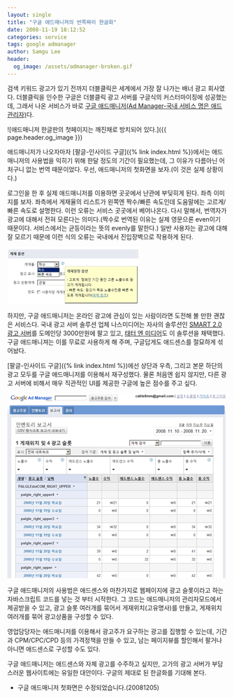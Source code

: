 ```yaml
---
layout: single
title: "구글 애드매니져의 반쪽짜리 한글화"
date: 2008-11-19 18:12:52
categories: service
tags: google admanager
author: Samgu Lee
header:
  og_image: /assets/admanager-broken.gif
---
```


검색 키워드 광고가 있기 전까지 더블클릭은 세계에서 가장 잘 나가는 배너 광고 회사였다. 더블클릭을 인수한 구글은 더블클릭 광고 서버를 구글식의 커스터마이징에 성공했는데, 그래서 나온 서비스가 바로 [구글 애드매니저(Ad Manager-국내 서비스 명은 애드 관리자)](http://www.google.com/admanager)다.

![애드매니저 한글판의 첫페이지는 깨진채로 방치되어 있다.]({{ page.header.og_image }})

애드매니저가 나오자마자 [팔글-인사이드 구글]({% link index.html %})에서는 애드매니저의 사용법을 익히기 위해 한달 정도의 기간이 필요했는데, 그 이유가 다름아닌 어처구니 없는 번역 때문이었다. 우선, 애드매니저의 첫화면을 보자.(이 것은 실제 상황이다.)

로그인을 한 후 실제 애드매니저를 이용하면 곳곳에서 난관에 부딪히게 된다. 좌측 이미지를 보자. 좌측에서 게재율의 리스트가 왼쪽엔 짝수/빠른 속도인데 도움말에는 고르게/빠른 속도로 설명한다. 이런 오류는 서비스 곳곳에서 베어나온다. 다시 말해서, 번역자가 광고에 대해서 전혀 모른다는 의미다.(짝수로 번역된 이유는 실제 영문으론 even이기 때문이다. 서비스에서는 균등이라는 뜻의 evenly를 말한다.) 일반 사용자는 광고에 대해 잘 모르기 때문에 이런 식의 오류는 국내에서 진입장벽으로 작용하게 된다.

![오마이갓 애드매니저](/assets/oh-no-admanager.gif)

하지만, 구글 애드매니저는 온라인 광고에 관심이 있는 사람이라면 도전해 볼 만한 괜찮은 서비스다. 국내 광고 서버 솔루션 업체 나스미디어는 자사의 솔루션인 [SMART 2.0 광고 서버](http://www.nasmedia.co.kr/solution/sales2_kor.asp)를 도메인당 3000만원에 팔고 있고, [태터 엔 미디어](http://www.tattermedia.com/)도 이 솔루션을 채택했다. 구글 애드매니져는 이를 무료로 사용하게 해 주며, 구글답게도 애드센스를 절묘하게 섞어놨다.

[팔글-인사이드 구글]({% link index.html %})에선 상단과 우측, 그리고 본문 하단의 광고 모두를 구글 애드매니저를 이용해서 재구성했다. 물론 처음엔 쉽지 않지만, 다른 광고 서버에 비해서 매우 직관적인 UI를 제공한 구글에 높은 점수를 주고 싶다.

![애드매니저 인벤토리 보고서](/assets/admanager-report.gif)

구글 애드매니저의 사용법은 애드센스와 마찬가지로 웹페이지에 광고 슬롯이라고 하는 자바스크립트 코드를 넣는 것 부터 시작한다. 그 코드는 애드매니저의 관리자모드에서 제공받을 수 있고, 광고 슬롯 여러개를 묶어서 게재위치(고유명사)를 만들고, 게재위치 여러개를 묶어 광고상품을 구성할 수 있다.

영업담당자는 애드매니저를 이용해서 광고주가 요구하는 광고를 집행할 수 있는데, 기간과 CPM/CPC/CPD 등의 가격정책을 만들 수 있고, 남는 페이지뷰를 할인해서 팔거나 아니면 애드센스로 구성할 수도 있다.

구글 애드매니저는 애드센스와 자체 광고를 수주하고 싶지만, 고가의 광고 서버가 부담스러운 웹사이트에는 유일한 대안이다. 구글의 제대로 된 한글화를 기대해 본다.

- 구글 애드매니저 첫화면은 수정되었습니다.(20081205)
